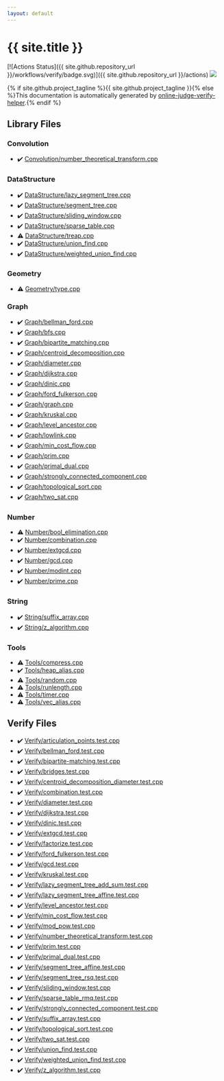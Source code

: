 ```yaml
---
layout: default
---
```


<!-- mathjax config similar to math.stackexchange -->
<script type="text/javascript" async
  src="https://cdnjs.cloudflare.com/ajax/libs/mathjax/2.7.5/MathJax.js?config=TeX-MML-AM_CHTML">
</script>
<script type="text/x-mathjax-config">
  MathJax.Hub.Config({
    TeX: { equationNumbers: { autoNumber: "AMS" }},
    tex2jax: {
      inlineMath: [ ['$','$'] ],
      processEscapes: true
    },
    "HTML-CSS": { matchFontHeight: false },
    displayAlign: "left",
    displayIndent: "2em"
  });
</script>

<script type="text/javascript" src="https://cdnjs.cloudflare.com/ajax/libs/jquery/3.4.1/jquery.min.js"></script>
<script src="https://cdn.jsdelivr.net/npm/jquery-balloon-js@1.1.2/jquery.balloon.min.js" integrity="sha256-ZEYs9VrgAeNuPvs15E39OsyOJaIkXEEt10fzxJ20+2I=" crossorigin="anonymous"></script>
<script type="text/javascript" src="assets/js/copy-button.js"></script>
<link rel="stylesheet" href="assets/css/copy-button.css" />


# {{ site.title }}

[![Actions Status]({{ site.github.repository_url }}/workflows/verify/badge.svg)]({{ site.github.repository_url }}/actions)
<a href="{{ site.github.repository_url }}"><img src="https://img.shields.io/github/last-commit/{{ site.github.owner_name }}/{{ site.github.repository_name }}" /></a>

{% if site.github.project_tagline %}{{ site.github.project_tagline }}{% else %}This documentation is automatically generated by <a href="https://github.com/kmyk/online-judge-verify-helper">online-judge-verify-helper</a>.{% endif %}

## Library Files

<div id="fa0f0ae43fdca46d1d68255409ec0b89"></div>

### Convolution

* :heavy_check_mark: <a href="library/Convolution/number_theoretical_transform.cpp.html">Convolution/number_theoretical_transform.cpp</a>


<div id="5e248f107086635fddcead5bf28943fc"></div>

### DataStructure

* :heavy_check_mark: <a href="library/DataStructure/lazy_segment_tree.cpp.html">DataStructure/lazy_segment_tree.cpp</a>
* :heavy_check_mark: <a href="library/DataStructure/segment_tree.cpp.html">DataStructure/segment_tree.cpp</a>
* :heavy_check_mark: <a href="library/DataStructure/sliding_window.cpp.html">DataStructure/sliding_window.cpp</a>
* :heavy_check_mark: <a href="library/DataStructure/sparse_table.cpp.html">DataStructure/sparse_table.cpp</a>
* :warning: <a href="library/DataStructure/treap.cpp.html">DataStructure/treap.cpp</a>
* :heavy_check_mark: <a href="library/DataStructure/union_find.cpp.html">DataStructure/union_find.cpp</a>
* :heavy_check_mark: <a href="library/DataStructure/weighted_union_find.cpp.html">DataStructure/weighted_union_find.cpp</a>


<div id="d9c6333623e6357515fcbf17be806273"></div>

### Geometry

* :warning: <a href="library/Geometry/type.cpp.html">Geometry/type.cpp</a>


<div id="4cdbd2bafa8193091ba09509cedf94fd"></div>

### Graph

* :heavy_check_mark: <a href="library/Graph/bellman_ford.cpp.html">Graph/bellman_ford.cpp</a>
* :heavy_check_mark: <a href="library/Graph/bfs.cpp.html">Graph/bfs.cpp</a>
* :heavy_check_mark: <a href="library/Graph/bipartite_matching.cpp.html">Graph/bipartite_matching.cpp</a>
* :heavy_check_mark: <a href="library/Graph/centroid_decomposition.cpp.html">Graph/centroid_decomposition.cpp</a>
* :heavy_check_mark: <a href="library/Graph/diameter.cpp.html">Graph/diameter.cpp</a>
* :heavy_check_mark: <a href="library/Graph/dijkstra.cpp.html">Graph/dijkstra.cpp</a>
* :heavy_check_mark: <a href="library/Graph/dinic.cpp.html">Graph/dinic.cpp</a>
* :heavy_check_mark: <a href="library/Graph/ford_fulkerson.cpp.html">Graph/ford_fulkerson.cpp</a>
* :heavy_check_mark: <a href="library/Graph/graph.cpp.html">Graph/graph.cpp</a>
* :heavy_check_mark: <a href="library/Graph/kruskal.cpp.html">Graph/kruskal.cpp</a>
* :heavy_check_mark: <a href="library/Graph/level_ancestor.cpp.html">Graph/level_ancestor.cpp</a>
* :heavy_check_mark: <a href="library/Graph/lowlink.cpp.html">Graph/lowlink.cpp</a>
* :heavy_check_mark: <a href="library/Graph/min_cost_flow.cpp.html">Graph/min_cost_flow.cpp</a>
* :heavy_check_mark: <a href="library/Graph/prim.cpp.html">Graph/prim.cpp</a>
* :heavy_check_mark: <a href="library/Graph/primal_dual.cpp.html">Graph/primal_dual.cpp</a>
* :heavy_check_mark: <a href="library/Graph/strongly_connected_component.cpp.html">Graph/strongly_connected_component.cpp</a>
* :heavy_check_mark: <a href="library/Graph/topological_sort.cpp.html">Graph/topological_sort.cpp</a>
* :heavy_check_mark: <a href="library/Graph/two_sat.cpp.html">Graph/two_sat.cpp</a>


<div id="b2ee912b91d69b435159c7c3f6df7f5f"></div>

### Number

* :warning: <a href="library/Number/bool_elimination.cpp.html">Number/bool_elimination.cpp</a>
* :heavy_check_mark: <a href="library/Number/combination.cpp.html">Number/combination.cpp</a>
* :heavy_check_mark: <a href="library/Number/extgcd.cpp.html">Number/extgcd.cpp</a>
* :heavy_check_mark: <a href="library/Number/gcd.cpp.html">Number/gcd.cpp</a>
* :heavy_check_mark: <a href="library/Number/modint.cpp.html">Number/modint.cpp</a>
* :heavy_check_mark: <a href="library/Number/prime.cpp.html">Number/prime.cpp</a>


<div id="27118326006d3829667a400ad23d5d98"></div>

### String

* :heavy_check_mark: <a href="library/String/suffix_array.cpp.html">String/suffix_array.cpp</a>
* :heavy_check_mark: <a href="library/String/z_algorithm.cpp.html">String/z_algorithm.cpp</a>


<div id="8625e1de7be14c39b1d14dc03d822497"></div>

### Tools

* :warning: <a href="library/Tools/compress.cpp.html">Tools/compress.cpp</a>
* :heavy_check_mark: <a href="library/Tools/heap_alias.cpp.html">Tools/heap_alias.cpp</a>
* :warning: <a href="library/Tools/random.cpp.html">Tools/random.cpp</a>
* :warning: <a href="library/Tools/runlength.cpp.html">Tools/runlength.cpp</a>
* :warning: <a href="library/Tools/timer.cpp.html">Tools/timer.cpp</a>
* :warning: <a href="library/Tools/vec_alias.cpp.html">Tools/vec_alias.cpp</a>


## Verify Files

* :heavy_check_mark: <a href="verify/Verify/articulation_points.test.cpp.html">Verify/articulation_points.test.cpp</a>
* :heavy_check_mark: <a href="verify/Verify/bellman_ford.test.cpp.html">Verify/bellman_ford.test.cpp</a>
* :heavy_check_mark: <a href="verify/Verify/bipartite-matching.test.cpp.html">Verify/bipartite-matching.test.cpp</a>
* :heavy_check_mark: <a href="verify/Verify/bridges.test.cpp.html">Verify/bridges.test.cpp</a>
* :heavy_check_mark: <a href="verify/Verify/centroid_decomposition_diameter.test.cpp.html">Verify/centroid_decomposition_diameter.test.cpp</a>
* :heavy_check_mark: <a href="verify/Verify/combination.test.cpp.html">Verify/combination.test.cpp</a>
* :heavy_check_mark: <a href="verify/Verify/diameter.test.cpp.html">Verify/diameter.test.cpp</a>
* :heavy_check_mark: <a href="verify/Verify/dijkstra.test.cpp.html">Verify/dijkstra.test.cpp</a>
* :heavy_check_mark: <a href="verify/Verify/dinic.test.cpp.html">Verify/dinic.test.cpp</a>
* :heavy_check_mark: <a href="verify/Verify/extgcd.test.cpp.html">Verify/extgcd.test.cpp</a>
* :heavy_check_mark: <a href="verify/Verify/factorize.test.cpp.html">Verify/factorize.test.cpp</a>
* :heavy_check_mark: <a href="verify/Verify/ford_fulkerson.test.cpp.html">Verify/ford_fulkerson.test.cpp</a>
* :heavy_check_mark: <a href="verify/Verify/gcd.test.cpp.html">Verify/gcd.test.cpp</a>
* :heavy_check_mark: <a href="verify/Verify/kruskal.test.cpp.html">Verify/kruskal.test.cpp</a>
* :heavy_check_mark: <a href="verify/Verify/lazy_segment_tree_add_sum.test.cpp.html">Verify/lazy_segment_tree_add_sum.test.cpp</a>
* :heavy_check_mark: <a href="verify/Verify/lazy_segment_tree_affine.test.cpp.html">Verify/lazy_segment_tree_affine.test.cpp</a>
* :heavy_check_mark: <a href="verify/Verify/level_ancestor.test.cpp.html">Verify/level_ancestor.test.cpp</a>
* :heavy_check_mark: <a href="verify/Verify/min_cost_flow.test.cpp.html">Verify/min_cost_flow.test.cpp</a>
* :heavy_check_mark: <a href="verify/Verify/mod_pow.test.cpp.html">Verify/mod_pow.test.cpp</a>
* :heavy_check_mark: <a href="verify/Verify/number_theoretical_transform.test.cpp.html">Verify/number_theoretical_transform.test.cpp</a>
* :heavy_check_mark: <a href="verify/Verify/prim.test.cpp.html">Verify/prim.test.cpp</a>
* :heavy_check_mark: <a href="verify/Verify/primal_dual.test.cpp.html">Verify/primal_dual.test.cpp</a>
* :heavy_check_mark: <a href="verify/Verify/segment_tree_affine.test.cpp.html">Verify/segment_tree_affine.test.cpp</a>
* :heavy_check_mark: <a href="verify/Verify/segment_tree_rsq.test.cpp.html">Verify/segment_tree_rsq.test.cpp</a>
* :heavy_check_mark: <a href="verify/Verify/sliding_window.test.cpp.html">Verify/sliding_window.test.cpp</a>
* :heavy_check_mark: <a href="verify/Verify/sparse_table_rmq.test.cpp.html">Verify/sparse_table_rmq.test.cpp</a>
* :heavy_check_mark: <a href="verify/Verify/strongly_connected_component.test.cpp.html">Verify/strongly_connected_component.test.cpp</a>
* :heavy_check_mark: <a href="verify/Verify/suffix_array.test.cpp.html">Verify/suffix_array.test.cpp</a>
* :heavy_check_mark: <a href="verify/Verify/topological_sort.test.cpp.html">Verify/topological_sort.test.cpp</a>
* :heavy_check_mark: <a href="verify/Verify/two_sat.test.cpp.html">Verify/two_sat.test.cpp</a>
* :heavy_check_mark: <a href="verify/Verify/union_find.test.cpp.html">Verify/union_find.test.cpp</a>
* :heavy_check_mark: <a href="verify/Verify/weighted_union_find.test.cpp.html">Verify/weighted_union_find.test.cpp</a>
* :heavy_check_mark: <a href="verify/Verify/z_algorithm.test.cpp.html">Verify/z_algorithm.test.cpp</a>


